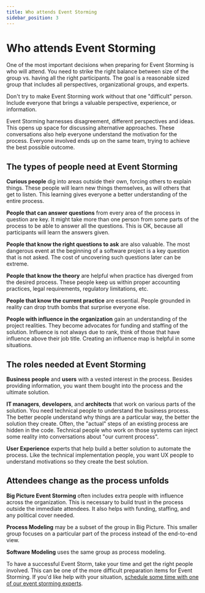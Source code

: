 ```yaml
---
title: Who attends Event Storming
sidebar_position: 3
---
```


# Who attends Event Storming

One of the most important decisions when preparing for Event Storming is who will attend. You need to strike the right balance between size of the group vs. having all the right participants. The goal is a reasonable sized group that includes all perspectives, organizational groups, and experts.

Don't try to make Event Storming work without that one "difficult" person. Include everyone that brings a valuable perspective, experience, or information.

Event Storming harnesses disagreement, different perspectives and ideas. This opens up space for discussing alternative approaches. These conversations also help everyone understand the motivation for the process. Everyone involved ends up on the same team, trying to achieve the best possible outcome.

## The types of people need at Event Storming

**Curious people** dig into areas outside their own, forcing others to explain things. These people will learn new things themselves, as will others that get to listen. This learning gives everyone a better understanding of the entire process.

**People that can answer questions** from every area of the process in question are key. It might take more than one person from some parts of the process to be able to answer all the questions. This is OK, because all participants will learn the answers given.

**People that know the right questions to ask** are also valuable. The most dangerous event at the beginning of a software project is a key question that is not asked. The cost of uncovering such questions later can be extreme.

**People that know the theory** are helpful when practice has diverged from the desired process. These people keep us within proper accounting practices, legal requirements, regulatory limitations, etc.

**People that know the current practice** are essential. People grounded in reality can drop truth bombs that surprise everyone else.

**People with influence in the organization** gain an understanding of the project realities. They become advocates for funding and staffing of the solution. Influence is not always due to rank, think of those that have influence above their job title. Creating an influence map is helpful in some situations.

## The roles needed at Event Storming

**Business people** and **users** with a vested interest in the process. Besides providing information, you want them bought into the process and the ultimate solution.

**IT managers**, **developers**, and **architects** that work on various parts of the solution. You need technical people to understand the business process. The better people understand why things are a particular way, the better the solution they create. Often, the "actual" steps of an existing process are hidden in the code. Technical people who work on those systems can inject some reality into conversations about "our current process".

**User Experience** experts that help build a better solution to automate the process. Like the technical implementation people, you want UX people to understand motivations so they create the best solution.

## Attendees change as the process unfolds

**Big Picture Event Storming** often includes extra people with influence across the organization. This is necessary to build trust in the process outside the immediate attendees. It also helps with funding, staffing, and any political cover needed.

**Process Modeling** may be a subset of the group in Big Picture. This smaller group focuses on a particular part of the process instead of the end-to-end view.

**Software Modeling** uses the same group as process modeling.

To have a successful Event Storm, take your time and get the right people involved. This can be one of the more difficult preparation items for Event Storming. If you'd like help with your situation, [schedule some time with one of our event storming experts](/get-help).
